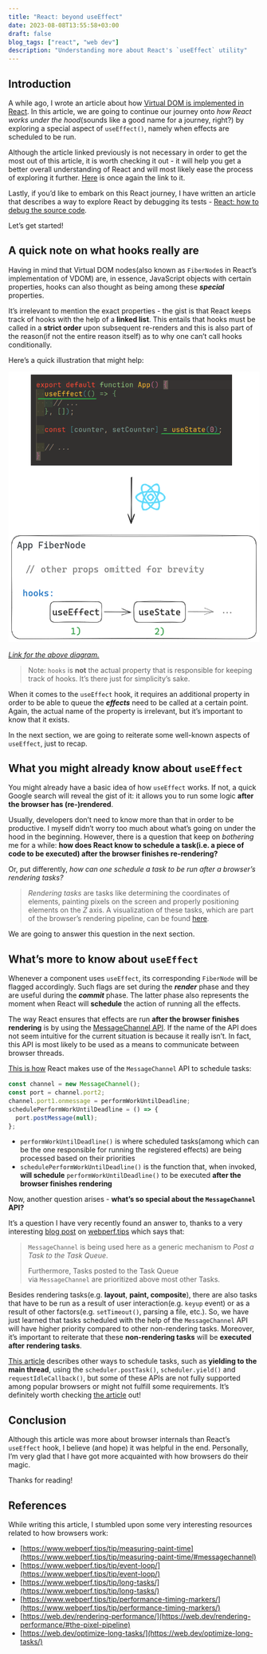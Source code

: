 ```yaml
---
title: "React: beyond useEffect"
date: 2023-08-08T13:55:58+03:00
draft: false
blog_tags: ["react", "web dev"]
description: "Understanding more about React's `useEffect` utility"
---
```


## Introduction

A while ago, I wrote an article about how [Virtual DOM is implemented in React](https://indepth.dev/posts/1501/exploring-how-virtual-dom-is-implemented-in-react). In this article, we are going to continue our journey onto *how React works under the hood*(sounds like a good name for a journey, right?) by exploring a special aspect of `useEffect()`, namely when effects are scheduled to be run.

Although the article linked previously is not necessary in order to get the most out of this article, it is worth checking it out - it will help you get a better overall understanding of React and will most likely ease the process of exploring it further. [Here](https://indepth.dev/posts/1501/exploring-how-virtual-dom-is-implemented-in-react) is once again the link to it.

Lastly, if you’d like to embark on this React journey, I have written an article that describes a way to explore React by debugging its tests - [React: how to debug the source code](https://andreigatej.dev/blog/react-debugging-the-source-code/)*.*

Let’s get started!

## A quick note on what hooks really are

Having in mind that Virtual DOM nodes(also known as `FiberNode`s in React’s implementation of VDOM) are, in essence, JavaScript objects with certain properties, hooks can also thought as being among these *******special******* properties.

It’s irrelevant to mention the exact properties - the gist is that React keeps track of hooks with the help of a **********************linked list**********************. This entails that hooks must be called in a ************************strict order************************ upon subsequent re-renders and this is also part of the reason(if not the entire reason itself) as to why one can’t call hooks conditionally.

Here’s a quick illustration that might help:

![effects-order](images/effect-order.png)

*[Link for the above diagram.](https://excalidraw.com/#json=b5v3CBUltfQCG3_KufXQ8,wPP7MQ-SG50RAMz6quBJZQ)*

> Note: `hooks` is **not** the actual property that is responsible for keeping track of hooks. It’s there just for simplicity’s sake.
> 

When it comes to the `useEffect` hook, it requires an additional property in order to be able to queue the *******effects******* need to be called at a certain point. Again, the actual name of the property is irrelevant, but it’s important to know that it exists. 

In the next section, we are going to reiterate some well-known aspects of `useEffect`, just to recap.

## What you might already know about `useEffect`

You might already have a basic idea of how `useEffect` works. If not, a quick Google search will reveal the gist of it: it allows you to run some logic **after the browser has (re-)rendered**. 

Usually, developers don’t need to know more than that in order to be productive. I myself didn’t worry too much about what’s going on under the hood in the beginning. However, there is a question that keep on *bothering* me for a while: ************************************************************************************************************************how does React know to schedule a task(i.e. a piece of code to be executed) after the browser finishes re-rendering?************************************************************************************************************************

Or, put differently, *how can one schedule a task to be run after a browser’s rendering tasks?*

> *Rendering tasks* are tasks like determining the coordinates of elements, painting pixels on the screen and properly positioning elements on the *Z* axis. A visualization of these tasks, which are part of the browser’s rendering pipeline, can be found [here](https://web.dev/rendering-performance/#the-pixel-pipeline).
> 

We are going to answer this question in the next section.

## What’s more to know about `useEffect`

Whenever a component uses `useEffect`, its corresponding `FiberNode` will be flagged accordingly. Such flags are set during the *******render******* phase and they are useful during the *******commit******* phase. The latter phase also represents the moment when React will ****************schedule**************** the action of running all the effects. 

The way React ensures that effects are run ****************************************after the browser finishes rendering**************************************** is by using the [MessageChannel API](https://developer.mozilla.org/en-US/docs/Web/API/MessageChannel). If the name of the API does not seem intuitive for the current situation is because it really isn’t. In fact, this API is most likely to be used as a means to communicate between browser threads. 

[This is how](https://github.com/facebook/react/blob/v18.2.0/packages/scheduler/src/forks/Scheduler.js#L569-L574) React makes use of the `MessageChannel` API to schedule tasks:

```jsx
const channel = new MessageChannel();
const port = channel.port2;
channel.port1.onmessage = performWorkUntilDeadline;
schedulePerformWorkUntilDeadline = () => {
  port.postMessage(null);
};
```

- `performWorkUntilDeadline()` is where scheduled tasks(among which can be the one responsible for running the registered effects) are being processed based on their priorities
- `schedulePerformWorkUntilDeadline()` is the function that, when invoked, ****************will schedule**************** `performWorkUntilDeadline()` to be executed **after the browser finishes rendering**

Now, another question arises - **what’s so special about the `MessageChannel` API?**

It’s a question I have very recently found an answer to, thanks to a very interesting [blog post](https://www.webperf.tips/tip/measuring-paint-time/#messagechannel) on [webperf.tips](http://webperf.tips) which says that:

> `MessageChannel` is being used here as a generic mechanism to *Post a Task to the Task Queue*.
> 
> 
> Furthermore, Tasks posted to the Task Queue via `MessageChannel` are prioritized above most other Tasks.
> 

Besides rendering tasks(e.g. ******layout******, ******paint, composite******), there are also tasks that have to be run as a result of user interaction(e.g. `keyup` event) or as a result of other factors(e.g. `setTimeout()`, parsing a file, etc.). So, we have just learned that tasks scheduled with the help of the `MessageChannel` API will have higher priority compared to other non-rendering tasks. Moreover, it’s important to reiterate that these **non-rendering tasks** will be **executed after** **rendering tasks**.

[This article](https://web.dev/optimize-long-tasks/#task-management-strategies) describes other ways to schedule tasks, such as ******************************************************yielding to the main thread******************************************************, using the `scheduler.postTask()`, `scheduler.yield()` and `requestIdleCallback()`, but some of these APIs are not fully supported among popular browsers or might not fulfill some requirements. It’s definitely worth checking [the article](https://web.dev/optimize-long-tasks/#task-management-strategies) out!

## Conclusion

Although this article was more about browser internals than React’s `useEffect` hook, I believe (and hope) it was helpful in the end. Personally, I’m very glad that I have got more acquainted with how browsers do their magic. 

Thanks for reading!

## References

While writing this article, I stumbled upon some very interesting resources related to how browsers work:

- [https://www.webperf.tips/tip/measuring-paint-time](https://www.webperf.tips/tip/measuring-paint-time/#messagechannel)
- [https://www.webperf.tips/tip/event-loop/](https://www.webperf.tips/tip/event-loop/)
- [https://www.webperf.tips/tip/long-tasks/](https://www.webperf.tips/tip/long-tasks/)
- [https://www.webperf.tips/tip/performance-timing-markers/](https://www.webperf.tips/tip/performance-timing-markers/)
- [https://web.dev/rendering-performance/](https://web.dev/rendering-performance/#the-pixel-pipeline)
- [https://web.dev/optimize-long-tasks/](https://web.dev/optimize-long-tasks/)
